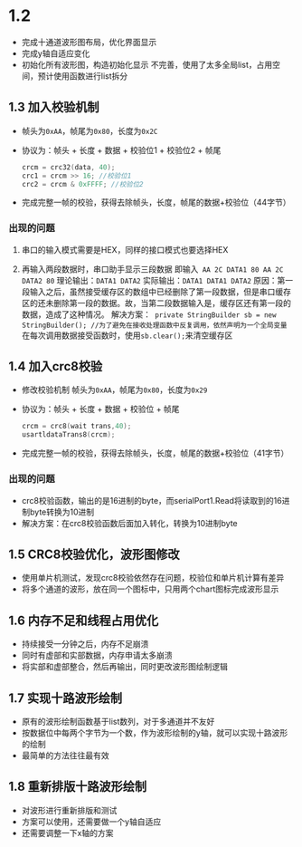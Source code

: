 # 1.2 

- 完成十通道波形图布局，优化界面显示
- 完成y轴自适应变化
- 初始化所有波形图，构造初始化显示
  不完善，使用了太多全局list，占用空间，预计使用函数进行list拆分

## 1.3 加入校验机制

- 帧头为`0xAA`，帧尾为`0x80`，长度为`0x2C`

- 协议为：帧头 + 长度 + 数据 + 校验位1 + 校验位2  + 帧尾

  ```c
  crcm = crc32(data, 40);
  crc1 = crcm >> 16; //校验位1
  crc2 = crcm & 0xFFFF; //校验位2
  ```

- 完成完整一帧的校验，获得去除帧头，长度，帧尾的数据+校验位（44字节）

### 出现的问题

1. 串口的输入模式需要是HEX，同样的接口模式也要选择HEX

2. 再输入两段数据时，串口助手显示三段数据
   即输入` AA 2C DATA1 80 AA 2C DATA2 80`
   理论输出：`DATA1 DATA2`
   实际输出：`DATA1 DATA1 DATA2`
   原因：第一段输入之后，虽然接受缓存区的数组中已经删除了第一段数据，但是串口缓存区的还未删除第一段的数据。故，当第二段数据输入是，缓存区还有第一段的数据，造成了这种情况。
   解决方案：` private StringBuilder sb = new StringBuilder(); //为了避免在接收处理函数中反复调用，依然声明为一个全局变量`  在每次调用数据接受函数时，使用`sb.clear();`来清空缓存区

## 1.4 加入crc8校验

- 修改校验机制
  帧头为`0xAA`，帧尾为`0x80`，长度为`0x29`

- 协议为：帧头 + 长度 + 数据 + 校验位 + 帧尾
  ```c
  crcm = crc8(wait trans,40);
  usartldataTrans8(crcm);
  ```

- 完成完整一帧的校验，获得去除帧头，长度，帧尾的数据+校验位（41字节）

### 出现的问题

- crc8校验函数，输出的是16进制的byte，而serialPort1.Read将读取到的16进制byte转换为10进制
- 解决方案：在crc8校验函数后面加入转化，转换为10进制byte

## 1.5 CRC8校验优化，波形图修改

- 使用单片机测试，发现crc8校验依然存在问题，校验位和单片机计算有差异
- 将多个通道的波形，放在同一个图标中，只用两个chart图标完成波形显示

## 1.6 内存不足和线程占用优化

- 持续接受一分钟之后，内存不足崩溃
- 同时有虚部和实部数据，内存申请太多崩溃
- 将实部和虚部整合，然后再输出，同时更改波形图绘制逻辑

## 1.7 实现十路波形绘制

- 原有的波形绘制函数基于list数列，对于多通道并不友好
- 按数据位中每两个字节为一个数，作为波形绘制的y轴，就可以实现十路波形的绘制
- 最简单的方法往往最有效

## 1.8 重新排版十路波形绘制

- 对波形进行重新排版和测试
- 方案可以使用，还需要做一个y轴自适应
- 还需要调整一下x轴的方案

